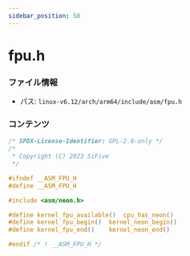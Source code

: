 ```yaml
---
sidebar_position: 58
---
```

# fpu.h

### ファイル情報

- パス: `linux-v6.12/arch/arm64/include/asm/fpu.h`

### コンテンツ

```h
/* SPDX-License-Identifier: GPL-2.0-only */
/*
 * Copyright (C) 2023 SiFive
 */

#ifndef __ASM_FPU_H
#define __ASM_FPU_H

#include <asm/neon.h>

#define kernel_fpu_available()	cpu_has_neon()
#define kernel_fpu_begin()	kernel_neon_begin()
#define kernel_fpu_end()	kernel_neon_end()

#endif /* ! __ASM_FPU_H */

```
